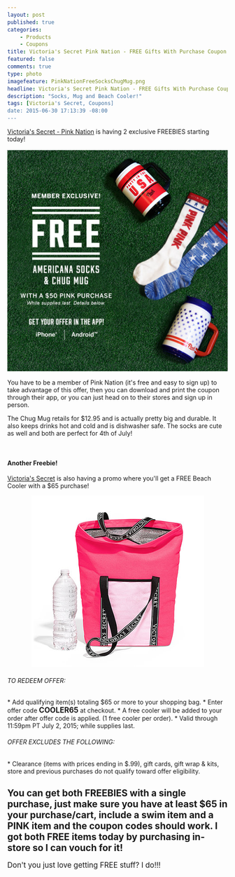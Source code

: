 ```yaml
---
layout: post
published: true
categories: 
    - Products
    - Coupons
title: Victoria's Secret Pink Nation - FREE Gifts With Purchase Coupon!
featured: false
comments: true
type: photo
imagefeature: PinkNationFreeSocksChugMug.png
headline: Victoria's Secret Pink Nation - FREE Gifts With Purchase Coupon!
description: "Socks, Mug and Beach Cooler!"
tags: [Victoria's Secret, Coupons]
date: 2015-06-30 17:13:39 -08:00
---
```


<DT><a href="https://www.victoriassecret.com/pink">Victoria's Secret - Pink Nation</a> is having 2 exclusive FREEBIES starting today!</DT>
<br>

<center><img src='/images/PinkNationFreeSocksChugMug.png'></center>

<p>You have to be a member of Pink Nation (it's free and easy to sign up) to take advantage of this offer, then you can download and print the coupon through their app, or you can just head on to their stores and sign up in person.</p>
<p>The Chug Mug retails for $12.95 and is actually pretty big and durable. It also keeps drinks hot and cold and is dishwasher safe. The socks are cute as well and both are perfect for 4th of July!</p>
<br>

<H4>Another Freebie!</H4>

<p><a href="https://www.victoriassecret.com/">Victoria's Secret</a> is also having a promo where you'll get a FREE Beach Cooler with a $65 purchase!</p>

<center><img src='/images/VictoriasSecretFreeBeachCooler.png'></center>

<H6>TO REDEEM OFFER:</H6>
* Add qualifying item(s) totaling $65 or more to your shopping bag. 
* Enter offer code <big><b>COOLER65</b></big> at checkout.
* A free cooler will be added to your order after offer code is applied.  (1 free cooler per order).
* Valid through 11:59pm PT July 2, 2015; while supplies last.

<H6>OFFER EXCLUDES THE FOLLOWING:</H6>
* Clearance (items with prices ending in $.99), gift cards, gift wrap & kits, store and previous purchases do not qualify toward offer eligibility.
<br>

<H2><i class="icon-exclamation-sign"></i> You can get both FREEBIES with a single purchase, just make sure you have at least $65 in your purchase/cart, include a swim item and a PINK item and the coupon codes should work. I got both FREE items today by purchasing in-store so I can vouch for it!</H2>

<big>Don't you just love getting FREE stuff? I do!!!</big>
